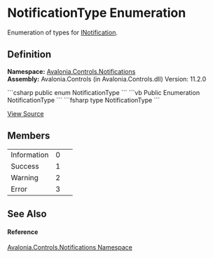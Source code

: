 # NotificationType Enumeration


Enumeration of types for <a href="T_Avalonia_Controls_Notifications_INotification">INotification</a>.



## Definition
**Namespace:** <a href="N_Avalonia_Controls_Notifications">Avalonia.Controls.Notifications</a>  
**Assembly:** Avalonia.Controls (in Avalonia.Controls.dll) Version: 11.2.0

<Tabs groupId="api-code-preview">
<TabItem value="csharp" label="C#">
```csharp
public enum NotificationType
```
</TabItem>
<TabItem value="vb" label="VB">
```vb
Public Enumeration NotificationType
```
</TabItem>
<TabItem value="fsharp" label="F#">
```fsharp
type NotificationType
```
</TabItem>
</Tabs>



<a href="https://github.com/AvaloniaUI/Avalonia/tree/master/src/Avalonia.Controls/Notifications/NotificationType.cs" title="View the source code">View Source</a>



## Members
<table>
<tr>
<td>Information</td>
<td>0</td>
<td> </td>
</tr>
<tr>
<td>Success</td>
<td>1</td>
<td> </td>
</tr>
<tr>
<td>Warning</td>
<td>2</td>
<td> </td>
</tr>
<tr>
<td>Error</td>
<td>3</td>
<td> </td>
</tr>
</table>

## See Also


#### Reference
<a href="N_Avalonia_Controls_Notifications">Avalonia.Controls.Notifications Namespace</a>  

